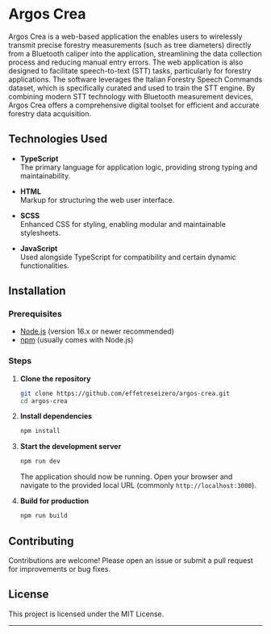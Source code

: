 # Argos Crea

Argos Crea is a web-based application the enables users to wirelessly transmit precise forestry measurements (such as tree diameters) directly from a Bluetooth caliper into the application, streamlining the data collection process and reducing manual entry errors. The web application is also designed to facilitate speech-to-text (STT) tasks, particularly for forestry applications. The software leverages the Italian Forestry Speech Commands dataset, which is specifically curated and used to train the STT engine. By combining modern STT technology with Bluetooth measurement devices, Argos Crea offers a comprehensive digital toolset for efficient and accurate forestry data acquisition.

## Technologies Used

- **TypeScript**  
  The primary language for application logic, providing strong typing and maintainability.

- **HTML**  
  Markup for structuring the web user interface.

- **SCSS**  
  Enhanced CSS for styling, enabling modular and maintainable stylesheets.

- **JavaScript**  
  Used alongside TypeScript for compatibility and certain dynamic functionalities.

## Installation

### Prerequisites

- [Node.js](https://nodejs.org/) (version 16.x or newer recommended)
- [npm](https://www.npmjs.com/) (usually comes with Node.js)

### Steps

1. **Clone the repository**  
   ```sh
   git clone https://github.com/effetreseizero/argos-crea.git
   cd argos-crea
   ```

2. **Install dependencies**  
   ```sh
   npm install
   ```

3. **Start the development server**  
   ```sh
   npm run dev
   ```
   The application should now be running. Open your browser and navigate to the provided local URL (commonly `http://localhost:3000`).

4. **Build for production**  
   ```sh
   npm run build
   ```

## Contributing

Contributions are welcome! Please open an issue or submit a pull request for improvements or bug fixes.

## License

This project is licensed under the MIT License.

---
